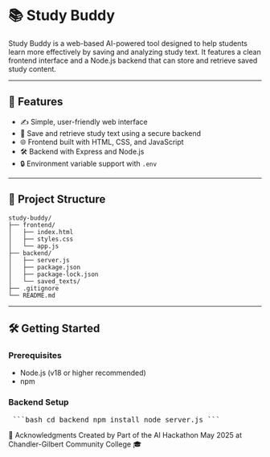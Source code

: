 # 📚 Study Buddy

Study Buddy is a web-based AI-powered tool designed to help students learn more effectively by saving and analyzing study text. It features a clean frontend interface and a Node.js backend that can store and retrieve saved study content.

---

## 🚀 Features

- ✍️ Simple, user-friendly web interface
- 💾 Save and retrieve study text using a secure backend
- 🌐 Frontend built with HTML, CSS, and JavaScript
- 🛠️ Backend with Express and Node.js
- 🔒 Environment variable support with `.env`

---

## 📁 Project Structure
```text
study-buddy/
├── frontend/
│   ├── index.html
│   ├── styles.css
│   └── app.js
├── backend/
│   ├── server.js
│   ├── package.json
│   ├── package-lock.json
│   └── saved_texts/
├── .gitignore
└── README.md
```


---

## 🛠️ Getting Started

### Prerequisites

- Node.js (v18 or higher recommended)
- npm

### Backend Setup
<pre> ```bash cd backend npm install node server.js ``` </pre>




🙌 Acknowledgments
Created by 
Part of the AI Hackathon May 2025 at Chandler-Gilbert Community College 🎓
